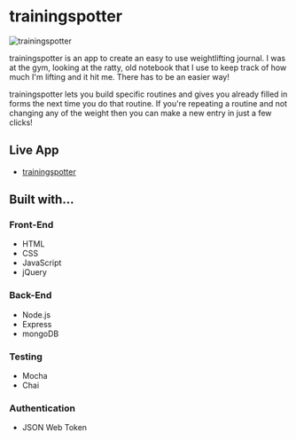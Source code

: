 # trainingspotter

![trainingspotter](https://i.imgur.com/SfxUkfw.png)

trainingspotter is an app to create an easy to use weightlifting journal. I was at the gym, looking at the ratty, old notebook that I use to keep track of how much I'm lifting and it hit me. There has to be an easier way! 

trainingspotter lets you build specific routines and gives you already filled in forms the next time you do that routine. If you're repeating a routine and not changing any of the weight then you can make a new entry in just a few clicks!

## Live App
- [trainingspotter](https://trainingspotter.herokuapp.com)

## Built with...
### Front-End
  - HTML
  - CSS
  - JavaScript
  - jQuery

### Back-End
  - Node.js
  - Express
  - mongoDB

### Testing
  - Mocha
  - Chai

### Authentication
  - JSON Web Token